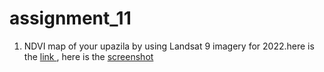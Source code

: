 # assignment_11
1) NDVI map of your upazila by using Landsat 9 imagery for 2022.here is the [link ](https://code.earthengine.google.com/94d8f062362630cbc37f9b127b0a6a80),
here is the [screenshot](https://github.com/Aimon-Rana-Jihad/assignment_11/commit/b8b0f3bd3fccfa371b1c2ea014cdf837fd6b759a)
